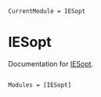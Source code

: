 ```@meta
CurrentModule = IESopt
```

# IESopt

Documentation for [IESopt](https://github.com/ait-energy/IESopt.jl).

```@index
```

```@autodocs
Modules = [IESopt]
```
